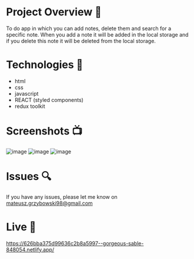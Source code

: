 # Project Overview  🎉
To do app in which you can add notes, delete them and search for a specific note. When you add a note it will be added in the local storage and if you delete this note it will be deleted from the local storage.

# Technologies 🔧
* html
* css
* javascript
* REACT (styled components)
* redux toolkit

# Screenshots 📺
![image](https://user-images.githubusercontent.com/61913031/165926329-6cfa94ba-92df-4ed6-9c6c-062a1b44867c.png)
![image](https://user-images.githubusercontent.com/61913031/165926515-3b169237-eb6b-427e-b1f5-2729699770d5.png)
![image](https://user-images.githubusercontent.com/61913031/165926550-148871e9-add4-4358-a01b-ee95b25e9e08.png)


# Issues 🔍
 
 If you have any issues, please let me know on mateusz.grzybowski98@gmail.com

# Live 📍
https://626bba375d99636c2b8a5997--gorgeous-sable-848054.netlify.app/
